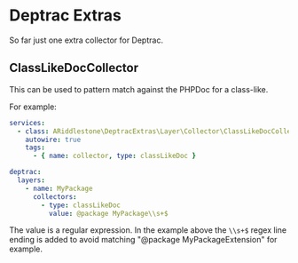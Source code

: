 # Deptrac Extras

So far just one extra collector for Deptrac.

## ClassLikeDocCollector

This can be used to pattern match against the PHPDoc for a class-like.

For example:

```yaml
services:
  - class: ARiddlestone\DeptracExtras\Layer\Collector\ClassLikeDocCollector
    autowire: true
    tags:
      - { name: collector, type: classLikeDoc }

deptrac:
  layers:
    - name: MyPackage
      collectors:
        - type: classLikeDoc
          value: @package MyPackage\\s+$
```

The value is a regular expression. In the example above the `\\s+$` regex line ending is added to avoid matching
"@package MyPackageExtension" for example.
